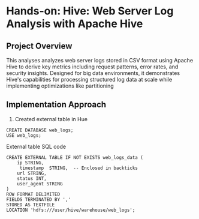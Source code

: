 # Hands-on: Hive: Web Server Log Analysis with Apache Hive

## Project Overview
This analyses analyzes web server logs stored in CSV format using Apache Hive to derive key metrics including request patterns, error rates, and security insights. Designed for big data environments, it demonstrates Hive's capabilities for processing structured log data at scale while implementing optimizations like partitioning

## Implementation Approach
1. Created external table in Hue
```
CREATE DATABASE web_logs;
USE web_logs;
```
External table SQL code
```
CREATE EXTERNAL TABLE IF NOT EXISTS web_logs_data (
    ip STRING,
    ⁠ timestamp ⁠ STRING,  -- Enclosed in backticks
    url STRING,
    status INT,
    user_agent STRING
)
ROW FORMAT DELIMITED
FIELDS TERMINATED BY ','
STORED AS TEXTFILE
LOCATION 'hdfs:///user/hive/warehouse/web_logs';
```
